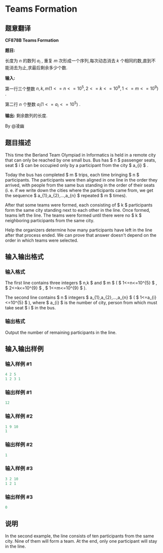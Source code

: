 # Teams Formation

## 题意翻译

**CF878B Teams Formation**

**题目:**

长度为 $n$ 的数列 $a_i$ , 重复 $m$ 次形成一个序列,每次动态消去 $k$ 个相同的数,直到不能消去为止,求最后剩余多少个数.

**输入:**

第一行三个整数 $n,k,m(1<=n<=10^{5},2<=k<=10^{9},1<=m<=10^{9})$ .

第二行 $n$ 个整数 $a_i(1<=a_i<=10^{5})$ .

**输出:** 剩余数列的长度.

By @凌幽 

## 题目描述

This time the Berland Team Olympiad in Informatics is held in a remote city that can only be reached by one small bus. Bus has $ n $ passenger seats, seat $ i $ can be occupied only by a participant from the city $ a_{i} $ .

Today the bus has completed $ m $ trips, each time bringing $ n $ participants. The participants were then aligned in one line in the order they arrived, with people from the same bus standing in the order of their seats (i. e. if we write down the cities where the participants came from, we get the sequence $ a_{1},a_{2},...,a_{n} $ repeated $ m $ times).

After that some teams were formed, each consisting of $ k $ participants form the same city standing next to each other in the line. Once formed, teams left the line. The teams were formed until there were no $ k $ neighboring participants from the same city.

Help the organizers determine how many participants have left in the line after that process ended. We can prove that answer doesn't depend on the order in which teams were selected.

## 输入输出格式

### 输入格式

The first line contains three integers $ n,k $ and $ m $ ( $ 1<=n<=10^{5} $ , $ 2<=k<=10^{9} $ , $ 1<=m<=10^{9} $ ).

The second line contains $ n $ integers $ a_{1},a_{2},...,a_{n} $ ( $ 1<=a_{i}<=10^{5} $ ), where $ a_{i} $ is the number of city, person from which must take seat $ i $ in the bus.

### 输出格式

Output the number of remaining participants in the line.

## 输入输出样例

### 输入样例 #1

```cpp
4 2 5
1 2 3 1

```
### 输出样例 #1

```cpp
12

```
### 输入样例 #2

```cpp
1 9 10
1

```
### 输出样例 #2

```cpp
1

```
### 输入样例 #3

```cpp
3 2 10
1 2 1

```
### 输出样例 #3

```cpp
0

```
## 说明

In the second example, the line consists of ten participants from the same city. Nine of them will form a team. At the end, only one participant will stay in the line.


